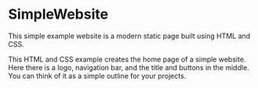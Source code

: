 # SimpleWebsite
This simple example website is a modern static page built using HTML and CSS.

This HTML and CSS example creates the home page of a simple website. Here there is a logo, navigation bar, and the title and buttons in the middle. You can think of it as a simple outline for your projects.
